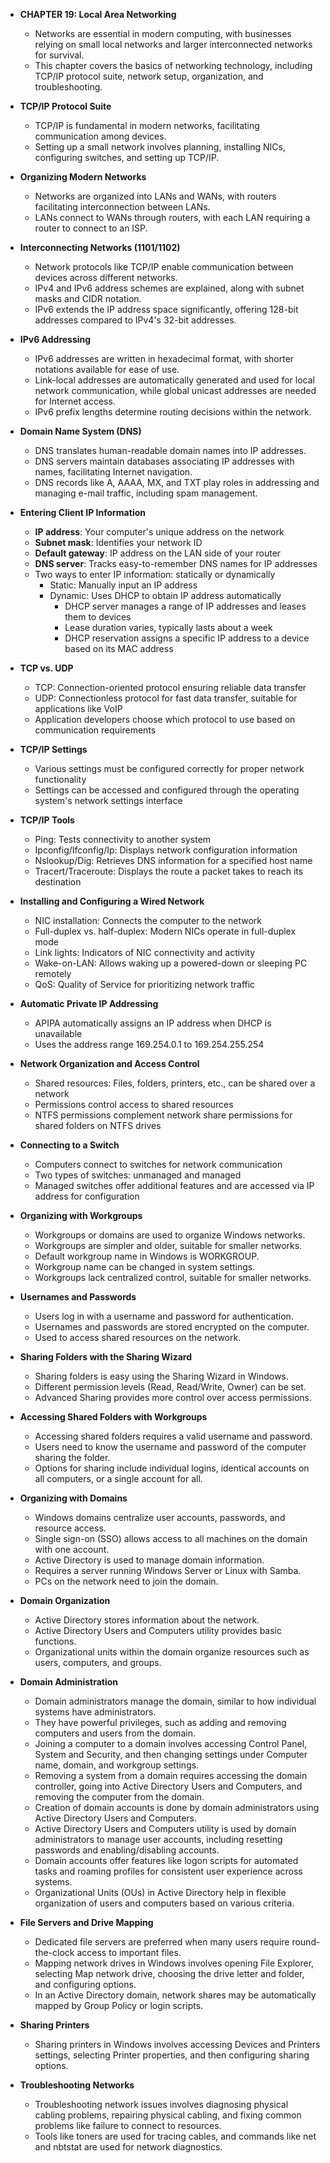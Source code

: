 - **CHAPTER 19: Local Area Networking**
  - Networks are essential in modern computing, with businesses relying on small local networks and larger interconnected networks for survival.
  - This chapter covers the basics of networking technology, including TCP/IP protocol suite, network setup, organization, and troubleshooting.

- **TCP/IP Protocol Suite**
  - TCP/IP is fundamental in modern networks, facilitating communication among devices.
  - Setting up a small network involves planning, installing NICs, configuring switches, and setting up TCP/IP.

- **Organizing Modern Networks**
  - Networks are organized into LANs and WANs, with routers facilitating interconnection between LANs.
  - LANs connect to WANs through routers, with each LAN requiring a router to connect to an ISP.

- **Interconnecting Networks (1101/1102)**
  - Network protocols like TCP/IP enable communication between devices across different networks.
  - IPv4 and IPv6 address schemes are explained, along with subnet masks and CIDR notation.
  - IPv6 extends the IP address space significantly, offering 128-bit addresses compared to IPv4's 32-bit addresses.

- **IPv6 Addressing**
  - IPv6 addresses are written in hexadecimal format, with shorter notations available for ease of use.
  - Link-local addresses are automatically generated and used for local network communication, while global unicast addresses are needed for Internet access.
  - IPv6 prefix lengths determine routing decisions within the network.

- **Domain Name System (DNS)**
  - DNS translates human-readable domain names into IP addresses.
  - DNS servers maintain databases associating IP addresses with names, facilitating Internet navigation.
  - DNS records like A, AAAA, MX, and TXT play roles in addressing and managing e-mail traffic, including spam management.

- **Entering Client IP Information**
    - **IP address**: Your computer's unique address on the network
    - **Subnet mask**: Identifies your network ID
    - **Default gateway**: IP address on the LAN side of your router
    - **DNS server**: Tracks easy-to-remember DNS names for IP addresses
    - Two ways to enter IP information: statically or dynamically
        - Static: Manually input an IP address
        - Dynamic: Uses DHCP to obtain IP address automatically
            - DHCP server manages a range of IP addresses and leases them to devices
            - Lease duration varies, typically lasts about a week
            - DHCP reservation assigns a specific IP address to a device based on its MAC address

- **TCP vs. UDP**
    - TCP: Connection-oriented protocol ensuring reliable data transfer
    - UDP: Connectionless protocol for fast data transfer, suitable for applications like VoIP
    - Application developers choose which protocol to use based on communication requirements

- **TCP/IP Settings**
    - Various settings must be configured correctly for proper network functionality
    - Settings can be accessed and configured through the operating system's network settings interface

- **TCP/IP Tools**
    - Ping: Tests connectivity to another system
    - Ipconfig/Ifconfig/Ip: Displays network configuration information
    - Nslookup/Dig: Retrieves DNS information for a specified host name
    - Tracert/Traceroute: Displays the route a packet takes to reach its destination

- **Installing and Configuring a Wired Network**
    - NIC installation: Connects the computer to the network
    - Full-duplex vs. half-duplex: Modern NICs operate in full-duplex mode
    - Link lights: Indicators of NIC connectivity and activity
    - Wake-on-LAN: Allows waking up a powered-down or sleeping PC remotely
    - QoS: Quality of Service for prioritizing network traffic

- **Automatic Private IP Addressing**
    - APIPA automatically assigns an IP address when DHCP is unavailable
    - Uses the address range 169.254.0.1 to 169.254.255.254

- **Network Organization and Access Control**
    - Shared resources: Files, folders, printers, etc., can be shared over a network
    - Permissions control access to shared resources
    - NTFS permissions complement network share permissions for shared folders on NTFS drives

- **Connecting to a Switch**
    - Computers connect to switches for network communication
    - Two types of switches: unmanaged and managed
    - Managed switches offer additional features and are accessed via IP address for configuration

- **Organizing with Workgroups**
  - Workgroups or domains are used to organize Windows networks.
  - Workgroups are simpler and older, suitable for smaller networks.
  - Default workgroup name in Windows is WORKGROUP.
  - Workgroup name can be changed in system settings.
  - Workgroups lack centralized control, suitable for smaller networks.
- **Usernames and Passwords**
  - Users log in with a username and password for authentication.
  - Usernames and passwords are stored encrypted on the computer.
  - Used to access shared resources on the network.
- **Sharing Folders with the Sharing Wizard**
  - Sharing folders is easy using the Sharing Wizard in Windows.
  - Different permission levels (Read, Read/Write, Owner) can be set.
  - Advanced Sharing provides more control over access permissions.
- **Accessing Shared Folders with Workgroups**
  - Accessing shared folders requires a valid username and password.
  - Users need to know the username and password of the computer sharing the folder.
  - Options for sharing include individual logins, identical accounts on all computers, or a single account for all.
- **Organizing with Domains**
  - Windows domains centralize user accounts, passwords, and resource access.
  - Single sign-on (SSO) allows access to all machines on the domain with one account.
  - Active Directory is used to manage domain information.
  - Requires a server running Windows Server or Linux with Samba.
  - PCs on the network need to join the domain.
- **Domain Organization**
  - Active Directory stores information about the network.
  - Active Directory Users and Computers utility provides basic functions.
  - Organizational units within the domain organize resources such as users, computers, and groups.

- **Domain Administration**
  - Domain administrators manage the domain, similar to how individual systems have administrators.
  - They have powerful privileges, such as adding and removing computers and users from the domain.
  - Joining a computer to a domain involves accessing Control Panel, System and Security, and then changing settings under Computer name, domain, and workgroup settings.
  - Removing a system from a domain requires accessing the domain controller, going into Active Directory Users and Computers, and removing the computer from the domain.
  - Creation of domain accounts is done by domain administrators using Active Directory Users and Computers.
  - Active Directory Users and Computers utility is used by domain administrators to manage user accounts, including resetting passwords and enabling/disabling accounts.
  - Domain accounts offer features like logon scripts for automated tasks and roaming profiles for consistent user experience across systems.
  - Organizational Units (OUs) in Active Directory help in flexible organization of users and computers based on various criteria.

- **File Servers and Drive Mapping**
  - Dedicated file servers are preferred when many users require round-the-clock access to important files.
  - Mapping network drives in Windows involves opening File Explorer, selecting Map network drive, choosing the drive letter and folder, and configuring options.
  - In an Active Directory domain, network shares may be automatically mapped by Group Policy or login scripts.

- **Sharing Printers**
  - Sharing printers in Windows involves accessing Devices and Printers settings, selecting Printer properties, and then configuring sharing options.

- **Troubleshooting Networks**
  - Troubleshooting network issues involves diagnosing physical cabling problems, repairing physical cabling, and fixing common problems like failure to connect to resources.
  - Tools like toners are used for tracing cables, and commands like net and nbtstat are used for network diagnostics.